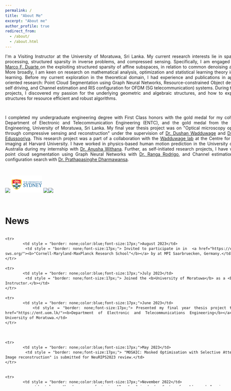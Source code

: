 ```yaml
---
permalink: /
title: "About Me"
excerpt: "About me"
author_profile: true
redirect_from: 
  - /about/
  - /about.html
---
```

<div style="text-align: justify; width: 800px">
I'm a Visiting Instructor at the University of Moratuwa, Sri Lanka. 
My current research interests lie in sparse signal processing, structured sparsity in inverse problems, and compressed sensing. Specifically, I am engaged with <a href="https://scholar.google.com/citations?hl=en&user=xplw9-gAAAAJ">Prof. Marco F. Duarte </a> on the exploiting structured sparsity of affine subspaces, in relation to common denoising algorithms. More broadly, I am keen on research on mathematical analysis, optimization and statistical learning theory in machine learning. Before my current exploration in the theoretical domain, I had experience and publications in application-oriented research: Point Cloud Segmentation using Graph Neural Networks, Resource-constrained Object detection for self driving, and Channel estimation and RIS configuration for OFDM (5G telecommunication) systems. During these prior projects, I discovered my passion for the underlying geometric and algebraic structures, and how to exploit these structures for resource efficient and robust algorithms.

<p>&nbsp;</p>
	I completed my undergraduate engineering degree with First Class honors with the gold medal for my cohort at the Department of Electronic and Telecommunication Engineering (ENTC), and the gold medal from the faculty of Engineering, University of Moratuwa, Sri Lanka. My final year thesis project was on "Optical microscopy optimisation through compressive sensing and reconstruction" under the supervision of <a href="https://centerforadvancedimaging.harvard.edu/people/dushan-wadduwage-phd/">Dr. Dushan Wadduwage</a> and <a href= "https://scholar.google.com/citations?user=qe5byo4AAAAJ&hl=en&oi=ao">Dr. Chamira Edussooriya</a>. This research project was a part of a collaboration with the <a href="https://wadduwagelab.github.io/">Wadduwage lab</a> at the Centre for advanced imaging at Harvard University. I have worked in physics-based human motion prediction in the University of Sydney, Australia during my internship with <a href= "https://scholar.google.com.sg/citations?user=y17ckyIAAAAJ&hl=en">Dr. Anusha Withana</a>. Further, as self-initiated research projects, I have worked on point cloud segmentation using Graph Neural Networks with <a href="https://scholar.google.com/citations?user=YaEJbvYAAAAJ&hl=en">Dr. Ranga Rodrigo</a>, and Channel estimation and RIS configuration search with <a href="https://scholar.google.com/citations?hl=en&user=4-S204cAAAAJ">Dr. Prathapasinghe Dharmawansa</a>. 
<p>&nbsp;</p> 


<img src="https://user-images.githubusercontent.com/52663918/191789543-7665c2c0-e6e9-4f45-8a2e-5d08b2ec1d9b.png" width="200"/> <img src="../images/UniSydney_logo.png" width="100"/> <img src="https://user-images.githubusercontent.com/52663918/191795634-4a692100-ee24-4f25-8e81-40c87c4c4fe0.png" width="190"/><img src="https://user-images.githubusercontent.com/52663918/191805216-ddcac48d-142f-40a4-ace5-cd1f8cb9f004.jpg" width="57"/>

<p>&nbsp;</p>

News
====
	
 <div style="height: 500px; overflow: auto; w![237149619_2041424849347732_202933668616898933_n](https://user-images.githubusercontent.com/52663918/191795591-3ad8e2d3-7254-4906-87ea-c6bbe6165087.png)
idth: 800px;">
   <table style = "border: none;width: 100%">
	<colgroup>
       		<col span="1" style="width: 20%;">
       		<col span="1" style="width: 80%;">
    	</colgroup>

     	

	<tr>
    		<td style = "border: none;color:blue;font-size:17px;">August 2023</td>
    		<td style = "border: none;font-size:17px;"> Invited to participate in in  <a href="https://cmmrs.mpi-sws.org/"><b>"Cornell-Maryland-MaxPlanck Research School"</b></a> by at MPI Saarbruecken, Germany.</td> 	
	</tr>

 	<tr>
    		<td style = "border: none;color:blue;font-size:17px;">July 2023</td>
    		<td style = "border: none;font-size:17px;"> Joined the <b>University of Moratuwa</b> as a <b>Visiting Instructor.</b></td> 	
	</tr>
    
	<tr>
    		<td style = "border: none;color:blue;font-size:17px;">June 2023</td>
    		<td style = "border: none;font-size:17px;"> Presented my final year thesis project to the <a href="https://ent.uom.lk/"><b>Department of Electronic and Telecommunications Engineering</b></a> at the University of Moratuwa.</td> 	
	</tr>


    
	<tr>
    		<td style = "border: none;color:blue;font-size:17px;">May 2023</td>
    		<td style = "border: none;font-size:17px;"> "MOSAIC: Masked Optimisation with Selective Attention for Image reconstruction" is submitted for NeuRIPS2023 review.</td> 	
	</tr>  
 
	
 	<tr>
    		<td style = "border: none;color:blue;font-size:17px;">November 2022</td>
    		<td style = "border: none;font-size:17px;"> Joined <b> Centre for Advanced Imaging at Harvard University </b> as a <b> Remote Undergraduate Research Fellow </b>, under supervision of <b> Dr. Dushan. N. Wadduwage</b> from Wadduwage Lab, focusing on deep learning based image reconstruction algorithms for microscopy.</td> 	
	</tr>	


	<tr>
    		<td style = "border: none;color:blue;font-size:17px;">January 2022</td>
    		<td style = "border: none;font-size:17px;"> co-authored paper: <a href="https://www.computer.org/csdl/proceedings-article/icpr/2022/09956238/1IHpg8unl4c"><b>HPGNN: Hierarchical Point GNN for Outdoor Point Cloud processing</b></a> accepted at <b>ICPR 2022.</b></td> 	
	</tr>

    
	<tr>
    		<td style = "border: none;color:blue;font-size:17px;">December 2021</td>
    		<td style = "border: none;font-size:17px;"> Joined the School of Computer Science, <b>University of Sydney</b> as a <b>Research Intern.</b></td> 	
	</tr>
	   
	   
	   
	
	<tr>
    		<td style = "border: none;color:blue;font-size:17px;">July 2021</td>
    		<td style = "border: none;font-size:17px;"> Virtually attended ICASSP 2021 to defend our solution to the <a href="https://signalprocessingsociety.org/community-involvement/ieee-signal-processing-cup-2021"><b>IEEE Signal Processing Cup</b></a>, and Won the global chanpionship</td> 	
	</tr>


	<tr>
    		<td style = "border: none;color:blue;font-size:17px;">May 2021</td>
    		<td style = "border: none;font-size:17px;"> Appointed as <b> Assitant Manager </b> of the Knowledge Hub of the Electronic Club.</td> 	
	</tr>
	

	<tr>
    		<td style = "border: none;color:blue;font-size:17px;">October 2018</td>
    		<td style = "border: none;font-size:17px;"> Started my undergraduate degree in Electronic and Telecommunications Engineering at University of Moratuwa, Sri Lanka.</td> 	
	</tr>
   </table> 
 </div>




